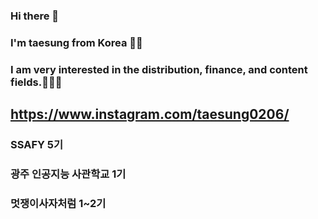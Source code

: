 ### Hi there 👋
### I'm taesung from Korea 👋👋
### I am very interested in the distribution, finance, and content fields.👋👋👋

## https://www.instagram.com/taesung0206/

### SSAFY 5기
### 광주 인공지능 사관학교 1기
### 멋쟁이사자처럼 1~2기
